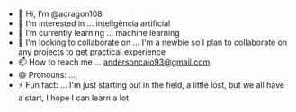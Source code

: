 - 👋 Hi, I’m @adragon108
- 👀 I’m interested in ... inteligência artificial
- 🌱 I’m currently learning ... machine learning
- 💞️ I’m looking to collaborate on ... I'm a newbie so I plan to collaborate on any projects to get practical experience
- 📫 How to reach me ... andersoncaio93@gmail.com
- 😄 Pronouns: ...
- ⚡ Fun fact: ... I'm just starting out in the field, a little lost, but we all have a start, I hope I can learn a lot

<!---
adragon108/adragon108 is a ✨ special ✨ repository because its `README.md` (this file) appears on your GitHub profile.
You can click the Preview link to take a look at your changes.
--->

